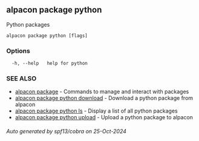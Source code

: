 ## alpacon package python

Python packages

```
alpacon package python [flags]
```

### Options

```
  -h, --help   help for python
```

### SEE ALSO

* [alpacon package](alpacon_package.md)	 - Commands to manage and interact with packages
* [alpacon package python download](alpacon_package_python_download.md)	 - Download a python package from alpacon
* [alpacon package python ls](alpacon_package_python_ls.md)	 - Display a list of all python packages
* [alpacon package python upload](alpacon_package_python_upload.md)	 - Upload a python package to alpacon

###### Auto generated by spf13/cobra on 25-Oct-2024
